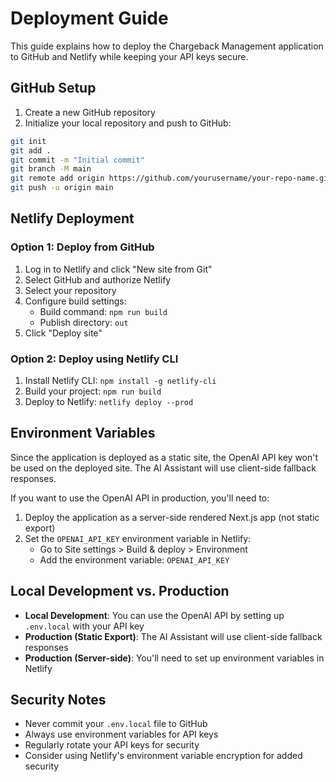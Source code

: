 # Deployment Guide

This guide explains how to deploy the Chargeback Management application to GitHub and Netlify while keeping your API keys secure.

## GitHub Setup

1. Create a new GitHub repository
2. Initialize your local repository and push to GitHub:

```bash
git init
git add .
git commit -m "Initial commit"
git branch -M main
git remote add origin https://github.com/yourusername/your-repo-name.git
git push -u origin main
```

## Netlify Deployment

### Option 1: Deploy from GitHub

1. Log in to Netlify and click "New site from Git"
2. Select GitHub and authorize Netlify
3. Select your repository
4. Configure build settings:
   - Build command: `npm run build`
   - Publish directory: `out`
5. Click "Deploy site"

### Option 2: Deploy using Netlify CLI

1. Install Netlify CLI: `npm install -g netlify-cli`
2. Build your project: `npm run build`
3. Deploy to Netlify: `netlify deploy --prod`

## Environment Variables

Since the application is deployed as a static site, the OpenAI API key won't be used on the deployed site. The AI Assistant will use client-side fallback responses.

If you want to use the OpenAI API in production, you'll need to:

1. Deploy the application as a server-side rendered Next.js app (not static export)
2. Set the `OPENAI_API_KEY` environment variable in Netlify:
   - Go to Site settings > Build & deploy > Environment
   - Add the environment variable: `OPENAI_API_KEY`

## Local Development vs. Production

- **Local Development**: You can use the OpenAI API by setting up `.env.local` with your API key
- **Production (Static Export)**: The AI Assistant will use client-side fallback responses
- **Production (Server-side)**: You'll need to set up environment variables in Netlify

## Security Notes

- Never commit your `.env.local` file to GitHub
- Always use environment variables for API keys
- Regularly rotate your API keys for security
- Consider using Netlify's environment variable encryption for added security